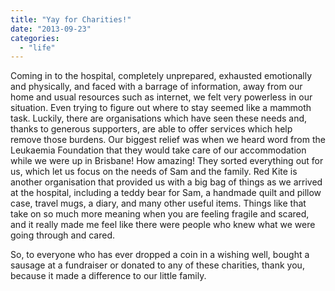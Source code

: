 ```yaml
---
title: "Yay for Charities!"
date: "2013-09-23"
categories: 
  - "life"
---
```


Coming in to the hospital, completely unprepared, exhausted emotionally and physically, and faced with a barrage of information, away from our home and usual resources such as internet, we felt very powerless in our situation. Even trying to figure out where to stay seemed like a mammoth task. Luckily, there are organisations which have seen these needs and, thanks to generous supporters, are able to offer services which help remove those burdens. Our biggest relief was when we heard word from the Leukaemia Foundation that they would take care of our accommodation while we were up in Brisbane! How amazing! They sorted everything out for us, which let us focus on the needs of Sam and the family. Red Kite is another organisation that provided us with a big bag of things as we arrived at the hospital, including a teddy bear for Sam, a handmade quilt and pillow case, travel mugs, a diary, and many other useful items. Things like that take on so much more meaning when you are feeling fragile and scared, and it really made me feel like there were people who knew what we were going through and cared.

So, to everyone who has ever dropped a coin in a wishing well, bought a sausage at a fundraiser or donated to any of these charities, thank you, because it made a difference to our little family.
